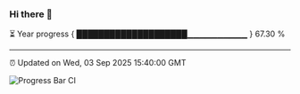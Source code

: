 ### Hi there 👋

⏳ Year progress { ████████████████████▁▁▁▁▁▁▁▁▁▁ } 67.30 %

---

⏰ Updated on Wed, 03 Sep 2025 15:40:00 GMT

![Progress Bar CI](https://github.com/IshwaranRudhara/GIT-ACTION/workflows/Progress%20Bar%20CI/badge.svg)
